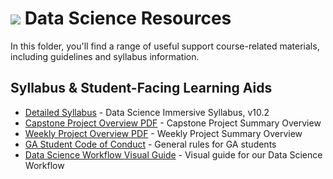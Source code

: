 # ![](https://ga-dash.s3.amazonaws.com/production/assets/logo-9f88ae6c9c3871690e33280fcf557f33.png) Data Science Resources

In this folder, you'll find a range of useful support course-related materials, including guidelines and syllabus information.

## Syllabus & Student-Facing Learning Aids
- [Detailed Syllabus](./syllabus/dsi-syllabus.pdf) - Data Science Immersive Syllabus, v10.2
- [Capstone Project Overview PDF](./syllabus/DSI-Capstone-Project-Arc.pdf) - Capstone Project Summary Overview
- [Weekly Project Overview PDF](./syllabus/DSI-Weekly-Project-Arc.pdf) - Weekly Project Summary Overview
- [GA Student Code of Conduct](./syllabus/student-code-of-conduct.md) - General rules for GA students
- [Data Science Workflow Visual Guide](./syllabus/DSI-workflow-v1.pdf) - Visual guide for our Data Science Workflow
